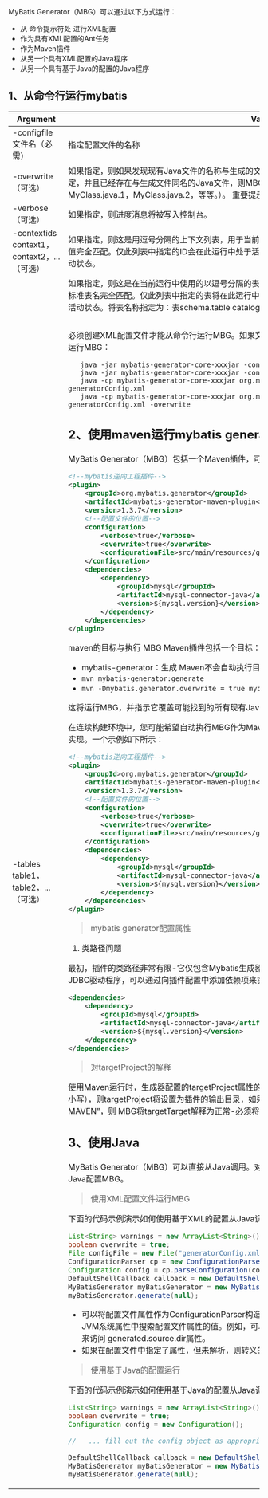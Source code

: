 MyBatis Generator（MBG）可以通过以下方式运行：
* 从 命令提示符处 进行XML配置
* 作为具有XML配置的Ant任务
* 作为Maven插件
* 从另一个具有XML配置的Java程序
* 从另一个具有基于Java的配置的Java程序

1、从命令行运行mybatis
--
|Argument|Value|
|--------|-----|
|-configfile文件名（必需）|指定配置文件的名称|
|-overwrite（可选）|如果指定，则如果发现现有Java文件的名称与生成的文件的名称相同，则现有Java文件将被覆盖。如果未指定，并且已经存在与生成文件同名的Java文件，则MBG会将新生成的Java文件以唯一名称（例如MyClass.java.1，MyClass.java.2，等等。）。 重要提示：生成器将始终合并和覆盖XML文件|
|-verbose（可选）|如果指定，则进度消息将被写入控制台。|
|-contextids context1，context2，...（可选）|如果指定，则这是用逗号分隔的上下文列表，用于当前运行。列表中指定的任何id必须与<context>配置元素的id属性的值完全匹配。仅此列表中指定的ID会在此运行中处于活动状态。如果未指定此参数，则所有上下文都将处于活动状态。|
|-tables table1，table2，...（可选）|如果指定，则这是在当前运行中使用的以逗号分隔的表列表。列表中指定的任何表都必须与<table>配置元素中指定的标准表名完全匹配。仅此列表中指定的表将在此运行中处于活动状态。如果未指定此参数，则所有表都将处于活动状态。将表名称指定为：表schema.table catalog..table等。|

必须创建XML配置文件才能从命令行运行MBG。如果文件名为“ generatorConfig.xml”，则以下任何命令行将运行MBG：
```
   java -jar mybatis-generator-core-xxxjar -configfile generatorConfig.xml
   java -jar mybatis-generator-core-xxxjar -configfile generatorConfig.xml -overwrite
   java -cp mybatis-generator-core-xxxjar org.mybatis.generator.api.ShellRunner -configfile generatorConfig.xml
   java -cp mybatis-generator-core-xxxjar org.mybatis.generator.api.ShellRunner -configfile generatorConfig.xml -overwrite
```

2、使用maven运行mybatis generator
--
MyBatis Generator（MBG）包括一个Maven插件，可集成到Maven构建中。
```xml
<!--mybatis逆向工程插件-->
<plugin>
    <groupId>org.mybatis.generator</groupId>
    <artifactId>mybatis-generator-maven-plugin</artifactId>
    <version>1.3.7</version>
    <!--配置文件的位置-->
    <configuration>
        <verbose>true</verbose>
        <overwrite>true</overwrite>
        <configurationFile>src/main/resources/generator/generatorConfig.xml</configurationFile>
    </configuration>
    <dependencies>
        <dependency>
            <groupId>mysql</groupId>
            <artifactId>mysql-connector-java</artifactId>
            <version>${mysql.version}</version>
        </dependency>
    </dependencies>
</plugin>
```

maven的目标与执行
MBG Maven插件包括一个目标：
* mybatis-generator：生成
Maven不会自动执行目标。它可以通过两种方式执行。
* `mvn mybatis-generator:generate`
* `mvn -Dmybatis.generator.overwrite = true mybatis-generator：generate`

这将运行MBG，并指示它覆盖可能找到的所有现有Java文件。

在连续构建环境中，您可能希望自动执行MBG作为Maven构建的一部分。这可以通过将目标配置为自动执行来实现。一个示例如下所示：
```xml
<!--mybatis逆向工程插件-->
<plugin>
    <groupId>org.mybatis.generator</groupId>
    <artifactId>mybatis-generator-maven-plugin</artifactId>
    <version>1.3.7</version>
    <!--配置文件的位置-->
    <configuration>
        <verbose>true</verbose>
        <overwrite>true</overwrite>
        <configurationFile>src/main/resources/generator/generatorConfig.xml</configurationFile>
    </configuration>
    <dependencies>
        <dependency>
            <groupId>mysql</groupId>
            <artifactId>mysql-connector-java</artifactId>
            <version>${mysql.version}</version>
        </dependency>
    </dependencies>
</plugin>
```

> mybatis generator配置属性

1. 类路径问题


最初，插件的类路径非常有限-它仅包含Mybatis生成器的本身。如果需要在插件的类路径中添加某些内容，如JDBC驱动程序，可以通过向插件配置中添加依赖项来实现：
```xml
<dependencies>
    <dependency>
        <groupId>mysql</groupId>
        <artifactId>mysql-connector-java</artifactId>
        <version>${mysql.version}</version>
    </dependency>
</dependencies>
```

> 对targetProject的解释

使用Maven运行时，生成器配置的targetProject属性的解释有所不同。
如果设置为特殊值“ MAVEN”（区分大小写），则targetProject将设置为插件的输出目录，如果该目录不存在，则将创建该目录。
如果未设置为“ MAVEN”，则 MBG将targetTarget解释为正常-必须将其设置为已经存在的目录。

3、使用Java
--
MyBatis Generator（MBG）可以直接从Java调用。对于配置，可以使用XML配置文件，也可以完全使用Java配置MBG。

> 使用XML配置文件运行MBG

下面的代码示例演示如何使用基于XML的配置从Java调用MBG。
```java
List<String> warnings = new ArrayList<String>();
boolean overwrite = true;
File configFile = new File("generatorConfig.xml");
ConfigurationParser cp = new ConfigurationParser(warnings);
Configuration config = cp.parseConfiguration(configFile);
DefaultShellCallback callback = new DefaultShellCallback(overwrite);
MyBatisGenerator myBatisGenerator = new MyBatisGenerator(config, callback, warnings);
myBatisGenerator.generate(null);
```

* 可以将配置文件属性作为ConfigurationParser构造函数上的参数传递给解析器。如果未明确传递，则将在JVM系统属性中搜索配置文件属性的值。例如，可以在配置文件中使用转义序列$ {generated.source.dir}来访问 generated.source.dir属性。 
* 如果在配置文件中指定了属性，但未解析，则转义的属性字符串将“按原样”传递到生成的代码中。

> 使用基于Java的配置运行

下面的代码示例演示如何使用基于Java的配置从Java调用MBG。
```java
List<String> warnings = new ArrayList<String>();
boolean overwrite = true;
Configuration config = new Configuration();

//   ... fill out the config object as appropriate...

DefaultShellCallback callback = new DefaultShellCallback(overwrite);
MyBatisGenerator myBatisGenerator = new MyBatisGenerator(config, callback, warnings);
myBatisGenerator.generate(null);
```
